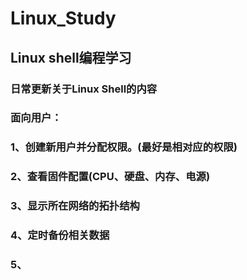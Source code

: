 # Linux_Study
## Linux shell编程学习
### 日常更新关于Linux Shell的内容

### 面向用户：
### 1、创建新用户并分配权限。(最好是相对应的权限)
### 2、查看固件配置(CPU、硬盘、内存、电源)
### 3、显示所在网络的拓扑结构
### 4、定时备份相关数据
### 5、
